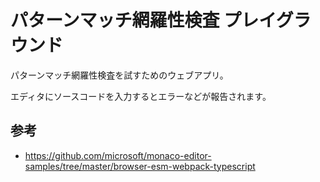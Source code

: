 # パターンマッチ網羅性検査 プレイグラウンド

パターンマッチ網羅性検査を試すためのウェブアプリ。

エディタにソースコードを入力するとエラーなどが報告されます。

## 参考

- https://github.com/microsoft/monaco-editor-samples/tree/master/browser-esm-webpack-typescript
